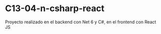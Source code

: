 # C13-04-n-csharp-react
Proyecto realizado en el backend con Net 6 y C#, en el frontend con React JS
